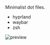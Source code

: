 Minimalist dot files.

- hyprland
- waybar
- zsh

![preview](https://raw.githubusercontent.com/khaos152/dot/main/preview.png)
